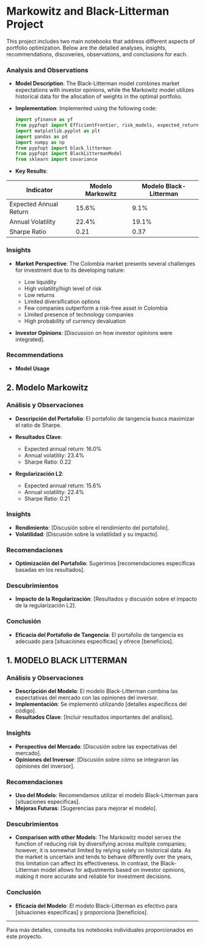 # Markowitz and Black-Litterman Project

This project includes two main notebooks that address different aspects of portfolio optimization. Below are the detailed analyses, insights, recommendations, discoveries, observations, and conclusions for each.

### Analysis and Observations
- **Model Description**: The Black-Litterman model combines market expectations with investor opinions, while the Markowitz model utilizes historical data for the allocation of weights in the optimal portfolio.

- **Implementation**: Implemented using the following code:

  ```python
  import yfinance as yf
  from pypfopt import EfficientFrontier, risk_models, expected_returns, plotting, objective_functions
  import matplotlib.pyplot as plt
  import pandas as pd
  import numpy as np
  from pypfopt import black_litterman 
  from pypfopt import BlackLittermanModel 
  from sklearn import covariance
  ```
- **Key Results**:

| Indicator                | Modelo Markowitz | Modelo Black-Litterman |
|--------------------------|------------------|------------------------|
| Expected Annual Return   |     15.6%       | 9.1%                 |
| Annual Volatility        |     22.4%       | 19.1%               |
| Sharpe Ratio             |          0.21    | 0.37                  |


### Insights
- **Market Perspective**: The Colombia market presents several challenges for investment due to its developing nature:
  - Low liquidity
  - High volatility/high level of risk
  - Low returns
  - Limited diversification options
  - Few companies outperform a risk-free asset in Colombia
  - Limited presence of technology companies
  - High probability of currency devaluation


- **Investor Opinions**: [Discussion on how investor opinions were integrated].

### Recommendations
- **Model Usage**


## 2. Modelo Markowitz

### Análisis y Observaciones
- **Descripción del Portafolio**: El portafolio de tangencia busca maximizar el ratio de Sharpe.
- **Resultados Clave**: 
  - Expected annual return: 16.0%
  - Annual volatility: 23.4%
  - Sharpe Ratio: 0.22

- **Regularización L2**:
  - Expected annual return: 15.6%
  - Annual volatility: 22.4%
  - Sharpe Ratio: 0.21

### Insights
- **Rendimiento**: [Discusión sobre el rendimiento del portafolio].
- **Volatilidad**: [Discusión sobre la volatilidad y su impacto].

### Recomendaciones
- **Optimización del Portafolio**: Sugerimos [recomendaciones específicas basadas en los resultados].

### Descubrimientos
- **Impacto de la Regularización**: [Resultados y discusión sobre el impacto de la regularización L2].

### Conclusión
- **Eficacia del Portafolio de Tangencia**: El portafolio de tangencia es adecuado para [situaciones específicas] y ofrece [beneficios].

## 1. MODELO BLACK LITTERMAN

### Análisis y Observaciones
- **Descripción del Modelo**: El modelo Black-Litterman combina las expectativas del mercado con las opiniones del inversor.
- **Implementación**: Se implementó utilizando [detalles específicos del código].
- **Resultados Clave**: [Incluir resultados importantes del análisis].

### Insights
- **Perspectiva del Mercado**: [Discusión sobre las expectativas del mercado].
- **Opiniones del Inversor**: [Discusión sobre cómo se integraron las opiniones del inversor].

### Recomendaciones
- **Uso del Modelo**: Recomendamos utilizar el modelo Black-Litterman para [situaciones específicas].
- **Mejoras Futuras**: [Sugerencias para mejorar el modelo].

### Descubrimientos
- **Comparison with other Models**: The Markowitz model serves the function of reducing risk by diversifying across multiple companies; however, it is somewhat limited by relying solely on historical data. As the market is uncertain and tends to behave differently over the years, this limitation can affect its effectiveness. In contrast, the Black-Litterman model allows for adjustments based on investor opinions, making it more accurate and reliable for investment decisions.


### Conclusión
- **Eficacia del Modelo**: El modelo Black-Litterman es efectivo para [situaciones específicas] y proporciona [beneficios].


---

Para más detalles, consulta los notebooks individuales proporcionados en este proyecto.
